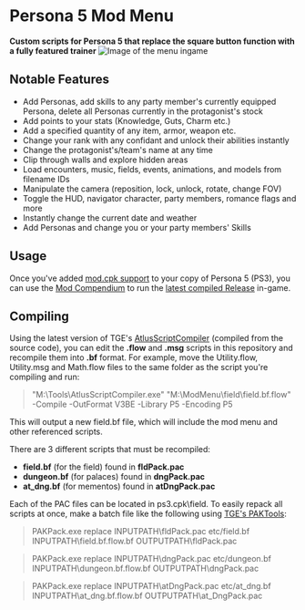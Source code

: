 # Persona 5 Mod Menu
**Custom scripts for Persona 5 that replace the square button function with a fully featured trainer**
![Image of the menu ingame](https://cdn.discordapp.com/attachments/428021649246388224/447597680018063372/unknown.png)
## Notable Features
- Add Personas, add skills to any party member's currently equipped Persona, delete all Personas currently in the protagonist's stock
- Add points to your stats (Knowledge, Guts, Charm etc.)
- Add a specified quantity of any item, armor, weapon etc.
- Change your rank with any confidant and unlock their abilities instantly
- Change the protagonist's/team's name at any time
- Clip through walls and explore hidden areas
- Load encounters, music, fields, events, animations, and models from filename IDs
- Manipulate the camera (reposition, lock, unlock, rotate, change FOV)
- Toggle the HUD, navigator character, party members, romance flags and more
- Instantly change the current date and weather
- Add Personas and change you or your party members' Skills
## Usage
Once you've added [mod.cpk support](https://shrinefox.github.io/guides/p5/mod-cpk) to your copy of Persona 5 (PS3), you can use the [Mod Compendium](https://shrinefox.github.io/guides/p5/mod-compendium) to run the [latest compiled Release](https://github.com/ShrineFox/Persona-5-Mod-Menu/releases) in-game.
## Compiling
Using the latest version of TGE's [AtlusScriptCompiler](https://github.com/TGEnigma/AtlusScriptToolchain) (compiled from the source code), you can edit the **.flow** and **.msg** scripts in this repository and recompile them into **.bf** format.
For example, move the Utility.flow, Utility.msg and Math.flow files to the same folder as the script you're compiling and run:
> "M:\Tools\AtlusScriptCompiler.exe" "M:\ModMenu\field\field.bf.flow" -Compile -OutFormat V3BE -Library P5 -Encoding P5

This will output a new field.bf file, which will include the mod menu and other referenced scripts.

There are 3 different scripts that must be recompiled:
- **field.bf** (for the field) found in **fldPack.pac**
- **dungeon.bf** (for palaces) found in **dngPack.pac**
- **at_dng.bf** (for mementos) found in **atDngPack.pac**

Each of the PAC files can be located in ps3.cpk\field. To easily repack all scripts at once, make a batch file like the following using [TGE's PAKTools](https://github.com/TGEnigma/AtlusFileSystemLibrary/releases):
> PAKPack.exe replace INPUTPATH\fldPack.pac etc/field.bf INPUTPATH\field.bf.flow.bf OUTPUTPATH\fldPack.pac

> PAKPack.exe replace INPUTPATH\dngPack.pac etc/dungeon.bf INPUTPATH\dungeon.bf.flow.bf OUTPUTPATH\dngPack.pac

> PAKPack.exe replace INPUTPATH\atDngPack.pac etc/at_dng.bf INPUTPATH\at_dng.bf.flow.bf OUTPUTPATH\at_DngPack.pac
